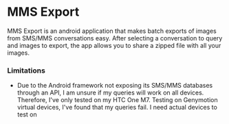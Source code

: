 # MMS Export

MMS Export is an android application that makes batch exports of images from SMS/MMS conversations easy. After selecting a conversation to query and images to export, the app allows you to share a zipped file with all your images. 

### Limitations
- Due to the Android framework not exposing its SMS/MMS databases through an API, I am unsure if my queries will work on all devices. Therefore, I've only tested on my HTC One M7. Testing on Genymotion virtual devices, I've found that my queries fail. I need actual devices to test on



